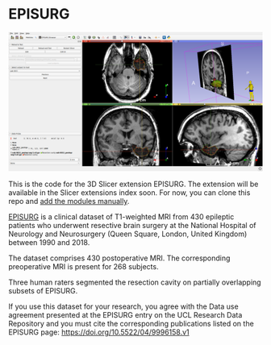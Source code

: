 # EPISURG

![Screenshot of EPISURG Browser module](Screenshots/Screenshot.png)

This is the code for the 3D Slicer extension EPISURG. The extension will be available in the Slicer extensions index soon. For now, you can clone this repo and [add the modules manually](https://weisslab.cs.ucl.ac.uk/FernandoPerezGarcia/vesseg/blob/86d70a88b13da5b9a7e312a836a68e9b84561bc6/vesseg/slicer/tutorial/segmentation-tutorial.md#add-module-shortcuts).

[EPISURG](https://doi.org/10.5522/04/9996158.v1) is a clinical dataset of T1-weighted MRI from 430 epileptic patients who underwent resective brain surgery at the National Hospital of Neurology and Neurosurgery (Queen Square, London, United Kingdom) between 1990 and 2018.

The dataset comprises 430 postoperative MRI. The corresponding preoperative MRI is present for 268 subjects.

Three human raters segmented the resection cavity on partially overlapping subsets of EPISURG.

If you use this dataset for your research, you agree with the Data use agreement presented at the EPISURG entry on the UCL Research Data Repository and you must cite the corresponding publications listed on the EPISURG page: https://doi.org/10.5522/04/9996158.v1
